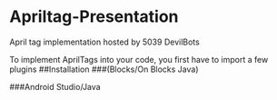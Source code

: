 # Apriltag-Presentation
April tag implementation hosted by 5039 DevilBots

To implement AprilTags into your code, you first have to import a few plugins
##Installation 
###(Blocks/On Blocks Java)

###Android Studio/Java
